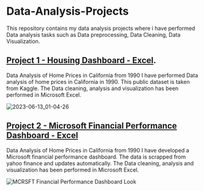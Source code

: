 # Data-Analysis-Projects
This repository contains my data analysis projects where i have performed Data analysis tasks such as Data preprocessing, Data Cleaning, Data Visualization.

## [Project 1 - Housing Dashboard - Excel](https://github.com/Mabrar92/Data-Analysis-Projects/blob/main/Data%20Analysis%20of%20Home%20Prices%20in%20Cali%201990.xlsx).
Data Analysis of Home Prices in California from 1990
I have performed Data analysis of home prices in California in 1990. This public dataset is taken from Kaggle. The Data cleaning, analysis and visualization has been
performed in Microsoft Excel.

![2023-06-13_01-04-26](https://github.com/Mabrar92/Data-Analysis-Projects/assets/18236632/8f1e4aea-93a4-49a1-b543-e175adc43639)







## [Project 2 - Microsoft Financial Performance Dashboard - Excel](https://github.com/Mabrar92/Data-Analysis-Projects/blob/main/MSFT%20Financial%20Performance.xlsx)
Data Analysis of Home Prices in California from 1990
I have developed a Microsoft financial performance dashboard. The data is scrapped from yahoo finance and updates automatically. The Data cleaning, analysis and visualization has been performed in Microsoft Excel.


![MCRSFT Financial Performance Dashboard Look](https://github.com/Mabrar92/Data-Analysis-Projects/assets/18236632/a2e710f9-5816-49c0-b948-c1bdac26eedd)
